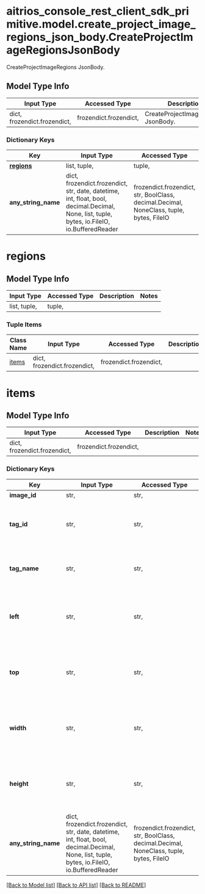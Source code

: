 # aitrios_console_rest_client_sdk_primitive.model.create_project_image_regions_json_body.CreateProjectImageRegionsJsonBody

CreateProjectImageRegions JsonBody.

## Model Type Info
Input Type | Accessed Type | Description | Notes
------------ | ------------- | ------------- | -------------
dict, frozendict.frozendict,  | frozendict.frozendict,  | CreateProjectImageRegions JsonBody. | 

### Dictionary Keys
Key | Input Type | Accessed Type | Description | Notes
------------ | ------------- | ------------- | ------------- | -------------
**[regions](#regions)** | list, tuple,  | tuple,  |  | [optional] 
**any_string_name** | dict, frozendict.frozendict, str, date, datetime, int, float, bool, decimal.Decimal, None, list, tuple, bytes, io.FileIO, io.BufferedReader | frozendict.frozendict, str, BoolClass, decimal.Decimal, NoneClass, tuple, bytes, FileIO | any string name can be used but the value must be the correct type | [optional]

# regions

## Model Type Info
Input Type | Accessed Type | Description | Notes
------------ | ------------- | ------------- | -------------
list, tuple,  | tuple,  |  | 

### Tuple Items
Class Name | Input Type | Accessed Type | Description | Notes
------------- | ------------- | ------------- | ------------- | -------------
[items](#items) | dict, frozendict.frozendict,  | frozendict.frozendict,  |  | 

# items

## Model Type Info
Input Type | Accessed Type | Description | Notes
------------ | ------------- | ------------- | -------------
dict, frozendict.frozendict,  | frozendict.frozendict,  |  | 

### Dictionary Keys
Key | Input Type | Accessed Type | Description | Notes
------------ | ------------- | ------------- | ------------- | -------------
**image_id** | str,  | str,  | Image id. | 
**tag_id** | str,  | str,  | Tag Id. *Specify when assigning an existing tag. | [optional] 
**tag_name** | str,  | str,  | Tag Name. *Specify when assigning a new tag | [optional] 
**left** | str,  | str,  | left of region(ratio of image size). *Set only for object detection | [optional] 
**top** | str,  | str,  | top of region(ratio of image size). *Set only for object detection | [optional] 
**width** | str,  | str,  | width of region(ratio of image size). *Set only for object detection | [optional] 
**height** | str,  | str,  | height of region(ratio of image size). *Set only for object detection | [optional] 
**any_string_name** | dict, frozendict.frozendict, str, date, datetime, int, float, bool, decimal.Decimal, None, list, tuple, bytes, io.FileIO, io.BufferedReader | frozendict.frozendict, str, BoolClass, decimal.Decimal, NoneClass, tuple, bytes, FileIO | any string name can be used but the value must be the correct type | [optional]

[[Back to Model list]](../../README.md#documentation-for-models) [[Back to API list]](../../README.md#documentation-for-api-endpoints) [[Back to README]](../../README.md)

